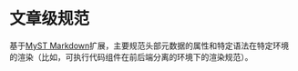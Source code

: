 # 文章级规范

基于[MyST Markdown](https://myst-parser.readthedocs.io)扩展，主要规范头部元数据的属性和特定语法在特定环境的渲染（比如，可执行代码组件在前后端分离的环境下的渲染规范）。
